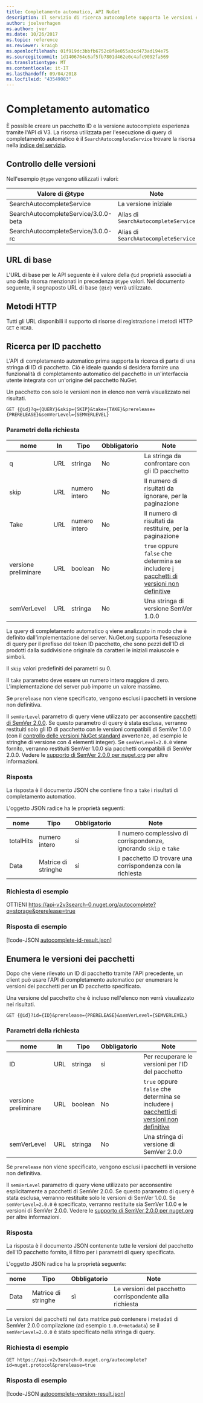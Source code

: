 ```yaml
---
title: Completamento automatico, API NuGet
description: Il servizio di ricerca autocomplete supporta le versioni e individuazione interattiva di ID di pacchetto.
author: joelverhagen
ms.author: jver
ms.date: 10/26/2017
ms.topic: reference
ms.reviewer: kraigb
ms.openlocfilehash: 01f919dc3bbfb6752c8f8e055a3cd473ad194e75
ms.sourcegitcommit: 1d1406764c6af5fb7801d462e0c4afc9092fa569
ms.translationtype: MT
ms.contentlocale: it-IT
ms.lasthandoff: 09/04/2018
ms.locfileid: "43549083"
---
```

# <a name="autocomplete"></a>Completamento automatico

È possibile creare un pacchetto ID e la versione autocomplete esperienza tramite l'API di V3. La risorsa utilizzata per l'esecuzione di query di completamento automatico è il `SearchAutocompleteService` trovare la risorsa nella [indice del servizio](service-index.md).

## <a name="versioning"></a>Controllo delle versioni

Nell'esempio `@type` vengono utilizzati i valori:

Valore di @type                          | Note
------------------------------------ | -----
SearchAutocompleteService            | La versione iniziale
SearchAutocompleteService/3.0.0-beta | Alias di `SearchAutocompleteService`
SearchAutocompleteService/3.0.0-rc   | Alias di `SearchAutocompleteService`

## <a name="base-url"></a>URL di base

L'URL di base per le API seguente è il valore della `@id` proprietà associati a uno della risorsa menzionati in precedenza `@type` valori. Nel documento seguente, il segnaposto URL di base `{@id}` verrà utilizzato.

## <a name="http-methods"></a>Metodi HTTP

Tutti gli URL disponibili il supporto di risorse di registrazione i metodi HTTP `GET` e `HEAD`.

## <a name="search-for-package-ids"></a>Ricerca per ID pacchetto

L'API di completamento automatico prima supporta la ricerca di parte di una stringa di ID di pacchetto. Ciò è ideale quando si desidera fornire una funzionalità di completamento automatico del pacchetto in un'interfaccia utente integrata con un'origine del pacchetto NuGet.

Un pacchetto con solo le versioni non in elenco non verrà visualizzato nei risultati.

    GET {@id}?q={QUERY}&skip={SKIP}&take={TAKE}&prerelease={PRERELEASE}&semVerLevel={SEMVERLEVEL}

### <a name="request-parameters"></a>Parametri della richiesta

nome        | In     | Tipo    | Obbligatorio | Note
----------- | ------ | ------- | -------- | -----
q           | URL    | stringa  | No       | La stringa da confrontare con gli ID pacchetto
skip        | URL    | numero intero | No       | Il numero di risultati da ignorare, per la paginazione
Take        | URL    | numero intero | No       | Il numero di risultati da restituire, per la paginazione
versione preliminare  | URL    | boolean | No       | `true` oppure `false` che determina se includere [i pacchetti di versioni non definitive](../create-packages/prerelease-packages.md)
semVerLevel | URL    | stringa  | No       | Una stringa di versione SemVer 1.0.0 

La query di completamento automatico `q` viene analizzato in modo che è definito dall'implementazione del server. NuGet.org supporta l'esecuzione di query per il prefisso del token ID pacchetto, che sono pezzi dell'ID di prodotti dalla suddivisione originale da caratteri le iniziali maiuscole e simboli.

Il `skip` valori predefiniti dei parametri su 0.

Il `take` parametro deve essere un numero intero maggiore di zero. L'implementazione del server può imporre un valore massimo.

Se `prerelease` non viene specificato, vengono esclusi i pacchetti in versione non definitiva.

Il `semVerLevel` parametro di query viene utilizzato per acconsentire [pacchetti di SemVer 2.0.0](https://github.com/NuGet/Home/wiki/SemVer2-support-for-nuget.org-%28server-side%29#identifying-semver-v200-packages).
Se questo parametro di query è stata esclusa, verranno restituiti solo gli ID di pacchetto con le versioni compatibili di SemVer 1.0.0 (con il [controllo delle versioni NuGet standard](../reference/package-versioning.md) avvertenze, ad esempio le stringhe di versione con 4 elementi integer).
Se `semVerLevel=2.0.0` viene fornito, verranno restituiti SemVer 1.0.0 sia pacchetti compatibili di SemVer 2.0.0. Vedere le [supporto di SemVer 2.0.0 per nuget.org](https://github.com/NuGet/Home/wiki/SemVer2-support-for-nuget.org-%28server-side%29) per altre informazioni.

### <a name="response"></a>Risposta

La risposta è il documento JSON che contiene fino a `take` i risultati di completamento automatico.

L'oggetto JSON radice ha le proprietà seguenti:

nome      | Tipo             | Obbligatorio | Note
--------- | ---------------- | -------- | -----
totalHits | numero intero          | sì      | Il numero complessivo di corrispondenze, ignorando `skip` e `take`
Data      | Matrice di stringhe | sì      | Il pacchetto ID trovare una corrispondenza con la richiesta

### <a name="sample-request"></a>Richiesta di esempio

OTTIENI https://api-v2v3search-0.nuget.org/autocomplete?q=storage&prerelease=true

### <a name="sample-response"></a>Risposta di esempio

[!code-JSON [autocomplete-id-result.json](./_data/autocomplete-id-result.json)]

## <a name="enumerate-package-versions"></a>Enumera le versioni dei pacchetti

Dopo che viene rilevato un ID di pacchetto tramite l'API precedente, un client può usare l'API di completamento automatico per enumerare le versioni dei pacchetti per un ID pacchetto specificato.

Una versione del pacchetto che è incluso nell'elenco non verrà visualizzato nei risultati.

    GET {@id}?id={ID}&prerelease={PRERELEASE}&semVerLevel={SEMVERLEVEL}

### <a name="request-parameters"></a>Parametri della richiesta

nome        | In     | Tipo    | Obbligatorio | Note
----------- | ------ | ------- | -------- | -----
ID          | URL    | stringa  | sì      | Per recuperare le versioni per l'ID del pacchetto
versione preliminare  | URL    | boolean | No       | `true` oppure `false` che determina se includere [i pacchetti di versioni non definitive](../create-packages/prerelease-packages.md)
semVerLevel | URL    | stringa  | No       | Una stringa di versione di SemVer 2.0.0 

Se `prerelease` non viene specificato, vengono esclusi i pacchetti in versione non definitiva.

Il `semVerLevel` parametro di query viene utilizzato per acconsentire esplicitamente a pacchetti di SemVer 2.0.0. Se questo parametro di query è stata esclusa, verranno restituite solo le versioni di SemVer 1.0.0. Se `semVerLevel=2.0.0` è specificato, verranno restituite sia SemVer 1.0.0 e le versioni di SemVer 2.0.0. Vedere le [supporto di SemVer 2.0.0 per nuget.org](https://github.com/NuGet/Home/wiki/SemVer2-support-for-nuget.org-%28server-side%29) per altre informazioni.

### <a name="response"></a>Risposta

La risposta è il documento JSON contenente tutte le versioni del pacchetto dell'ID pacchetto fornito, il filtro per i parametri di query specificata.

L'oggetto JSON radice ha la proprietà seguente:

nome      | Tipo             | Obbligatorio | Note
--------- | ---------------- | -------- | -----
Data      | Matrice di stringhe | sì      | Le versioni del pacchetto corrispondente alla richiesta

Le versioni dei pacchetti nel `data` matrice può contenere i metadati di SemVer 2.0.0 compilazione (ad esempio `1.0.0+metadata`) se il `semVerLevel=2.0.0` è stato specificato nella stringa di query.

### <a name="sample-request"></a>Richiesta di esempio

    GET https://api-v2v3search-0.nuget.org/autocomplete?id=nuget.protocol&prerelease=true

### <a name="sample-response"></a>Risposta di esempio

[!code-JSON [autocomplete-version-result.json](./_data/autocomplete-version-result.json)]
